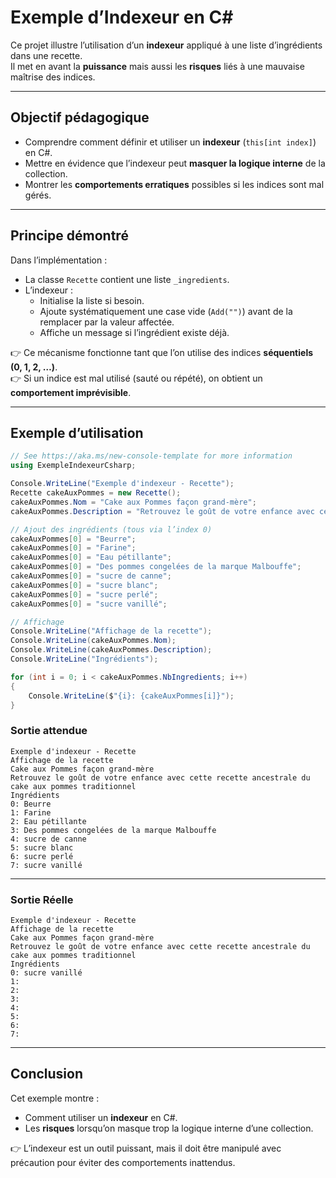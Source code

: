 ﻿# Exemple d’Indexeur en C#

Ce projet illustre l’utilisation d’un **indexeur** appliqué à une liste d’ingrédients dans une recette.  
Il met en avant la **puissance** mais aussi les **risques** liés à une mauvaise maîtrise des indices.

---

## Objectif pédagogique

- Comprendre comment définir et utiliser un **indexeur** (`this[int index]`) en C#.  
- Mettre en évidence que l’indexeur peut **masquer la logique interne** de la collection.  
- Montrer les **comportements erratiques** possibles si les indices sont mal gérés.   

---

## Principe démontré

Dans l’implémentation :

- La classe `Recette` contient une liste `_ingredients`.  
- L’indexeur :  
  - Initialise la liste si besoin.  
  - Ajoute systématiquement une case vide (`Add("")`) avant de la remplacer par la valeur affectée.  
  - Affiche un message si l’ingrédient existe déjà.  

👉 Ce mécanisme fonctionne tant que l’on utilise des indices **séquentiels (0, 1, 2, …)**.  
👉 Si un indice est mal utilisé (sauté ou répété), on obtient un **comportement imprévisible**.

---

## Exemple d’utilisation

```csharp
// See https://aka.ms/new-console-template for more information
using ExempleIndexeurCsharp;

Console.WriteLine("Exemple d'indexeur - Recette");
Recette cakeAuxPommes = new Recette();
cakeAuxPommes.Nom = "Cake aux Pommes façon grand-mère";
cakeAuxPommes.Description = "Retrouvez le goût de votre enfance avec cette recette ancestrale du cake aux pommes traditionnel";

// Ajout des ingrédients (tous via l’index 0)
cakeAuxPommes[0] = "Beurre";
cakeAuxPommes[0] = "Farine";
cakeAuxPommes[0] = "Eau pétillante";
cakeAuxPommes[0] = "Des pommes congelées de la marque Malbouffe";
cakeAuxPommes[0] = "sucre de canne";
cakeAuxPommes[0] = "sucre blanc";
cakeAuxPommes[0] = "sucre perlé";
cakeAuxPommes[0] = "sucre vanillé";

// Affichage
Console.WriteLine("Affichage de la recette");
Console.WriteLine(cakeAuxPommes.Nom);
Console.WriteLine(cakeAuxPommes.Description);
Console.WriteLine("Ingrédients");

for (int i = 0; i < cakeAuxPommes.NbIngredients; i++)
{
    Console.WriteLine($"{i}: {cakeAuxPommes[i]}");
}
```

### Sortie attendue

```
Exemple d'indexeur - Recette
Affichage de la recette
Cake aux Pommes façon grand-mère
Retrouvez le goût de votre enfance avec cette recette ancestrale du cake aux pommes traditionnel
Ingrédients
0: Beurre
1: Farine
2: Eau pétillante
3: Des pommes congelées de la marque Malbouffe
4: sucre de canne
5: sucre blanc
6: sucre perlé
7: sucre vanillé
```

---

### Sortie Réelle

```
Exemple d'indexeur - Recette
Affichage de la recette
Cake aux Pommes façon grand-mère
Retrouvez le goût de votre enfance avec cette recette ancestrale du cake aux pommes traditionnel
Ingrédients
0: sucre vanillé
1:  
2:  
3:  
4:  
5:  
6:  
7:  
```
 
---

## Conclusion

Cet exemple montre :  

- Comment utiliser un **indexeur** en C#.  
- Les **risques** lorsqu’on masque trop la logique interne d’une collection.   

👉 L’indexeur est un outil puissant, mais il doit être manipulé avec précaution pour éviter des comportements inattendus.
